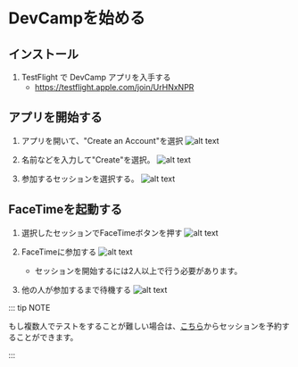# DevCampを始める

## インストール

1. TestFlight で DevCamp アプリを入手する
   - https://testflight.apple.com/join/UrHNxNPR

## アプリを開始する

1. アプリを開いて、"Create an Account"を選択
   ![alt text](/start-the-app1.png)

2. 名前などを入力して"Create"を選択。
   ![alt text](/start-the-app2.png)

3. 参加するセッションを選択する。
   ![alt text](/start-the-app3.png)

## FaceTimeを起動する

1. 選択したセッションでFaceTimeボタンを押す
   ![alt text](/launch-facetime1.png)

2. FaceTimeに参加する
   ![alt text](/launch-facetime2.png)
   - セッションを開始するには2人以上で行う必要があります。

3. 他の人が参加するまで待機する
![alt text](/launch-facetime3.png)

::: tip NOTE

もし複数人でテストをすることが難しい場合は、[こちら](https://cal.com/devcamp)からセッションを予約することができます。

:::